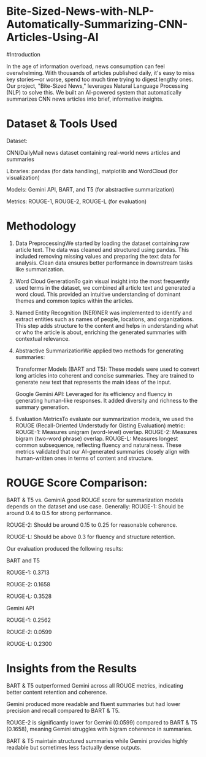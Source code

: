 # Bite-Sized-News-with-NLP-Automatically-Summarizing-CNN-Articles-Using-AI

#Introduction

In the age of information overload, news consumption can feel overwhelming. With thousands of articles published daily, it's easy to miss key stories—or worse, spend too much time trying to digest lengthy ones. Our project, "Bite-Sized News," leverages Natural Language Processing (NLP) to solve this. We built an AI-powered system that automatically summarizes CNN news articles into brief, informative insights.

# Dataset & Tools Used

Dataset:

CNN/DailyMail news dataset containing real-world news articles and summaries

Libraries: pandas (for data handling), matplotlib and WordCloud (for visualization)

Models: Gemini API, BART, and T5 (for abstractive summarization)

Metrics: ROUGE-1, ROUGE-2, ROUGE-L (for evaluation)


# Methodology

1. Data PreprocessingWe started by loading the dataset containing raw article text. The data was cleaned and structured using pandas. This included removing missing values and preparing the text data for analysis. Clean data ensures better performance in downstream tasks like summarization.
2. Word Cloud GenerationTo gain visual insight into the most frequently used terms in the dataset, we combined all article text and generated a word cloud. This provided an intuitive understanding of dominant themes and common topics within the articles.
3. Named Entity Recognition (NER)NER was implemented to identify and extract entities such as names of people, locations, and organizations. This step adds structure to the content and helps in understanding what or who the article is about, enriching the generated summaries with contextual relevance.
4. Abstractive SummarizationWe applied two methods for generating summaries:

    Transformer Models (BART and T5): These models were used to convert long articles into coherent and concise summaries. They are trained to generate new text that represents the main ideas of the input.

    Google Gemini API: Leveraged for its efficiency and fluency in generating human-like responses. It added diversity and richness to the summary generation.
  
5. Evaluation MetricsTo evaluate our summarization models, we used the ROUGE (Recall-Oriented Understudy for Gisting Evaluation) metric:
ROUGE-1: Measures unigram (word-level) overlap.
ROUGE-2: Measures bigram (two-word phrase) overlap.
ROUGE-L: Measures longest common subsequence, reflecting fluency and naturalness.
These metrics validated that our AI-generated summaries closely align with human-written ones in terms of content and structure.

# ROUGE Score Comparison: 

BART & T5 vs. GeminiA good ROUGE score for summarization models depends on the dataset and use case. 
Generally:
ROUGE-1: Should be around 0.4 to 0.5 for strong performance.

ROUGE-2: Should be around 0.15 to 0.25 for reasonable coherence.

ROUGE-L: Should be above 0.3 for fluency and structure retention.

Our evaluation produced the following results:

BART and T5

ROUGE-1: 0.3713

ROUGE-2: 0.1658

ROUGE-L: 0.3528

Gemini API

ROUGE-1: 0.2562

ROUGE-2: 0.0599

ROUGE-L: 0.2300


# Insights from the Results

BART & T5 outperformed Gemini across all ROUGE metrics, indicating better content retention and coherence.

Gemini produced more readable and fluent summaries but had lower precision and recall compared to BART & T5.

ROUGE-2 is significantly lower for Gemini (0.0599) compared to BART & T5 (0.1658), meaning Gemini struggles with bigram coherence in summaries.

BART & T5 maintain structured summaries while Gemini provides highly readable but sometimes less factually dense outputs.
